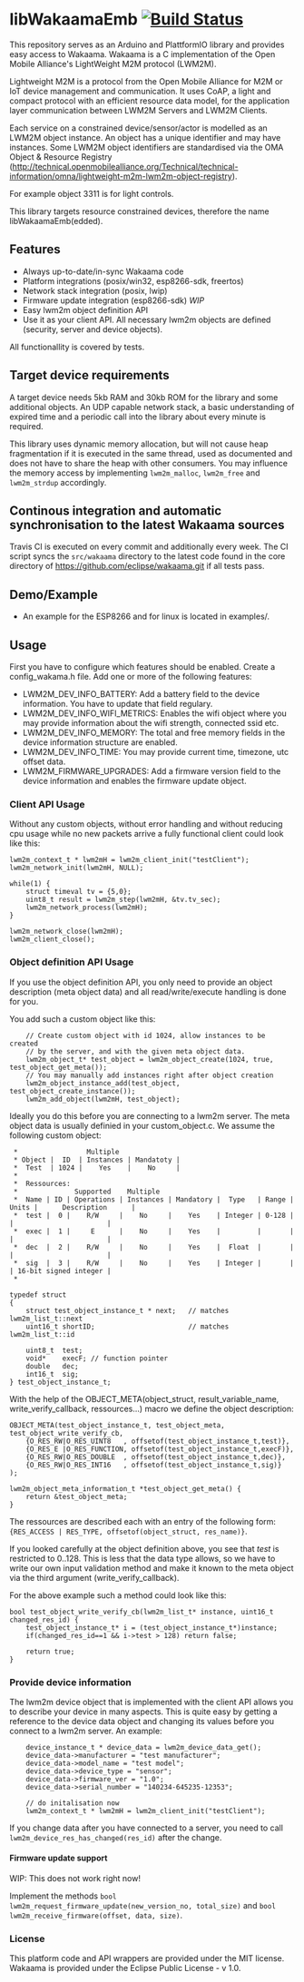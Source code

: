 # libWakaamaEmb [![Build Status](https://travis-ci.org/Openhab-Nodes/libWakaamaEmb.svg?branch=master)](https://travis-ci.org/Openhab-Nodes/libWakaamaEmb)

This repository serves as an Arduino and PlattformIO library and provides easy access to Wakaama.
Wakaama is a C implementation of the Open Mobile Alliance's LightWeight M2M protocol (LWM2M).

Lightweight M2M is a protocol from the Open Mobile Alliance for M2M or IoT device management
and communication. It uses CoAP, a light and compact protocol with an efficient resource data model,
for the application layer communication between LWM2M Servers and LWM2M Clients.

Each service on a constrained device/sensor/actor is modelled as an LWM2M object instance.
An object has a unique identifier and may have instances.
Some LWM2M object identifiers are standardised via the OMA Object & Resource Registry
(http://technical.openmobilealliance.org/Technical/technical-information/omna/lightweight-m2m-lwm2m-object-registry).

For example object 3311 is for light controls.

This library targets resource constrained devices, therefore the name libWakaamaEmb(edded).

## Features
* Always up-to-date/in-sync Wakaama code
* Platform integrations (posix/win32, esp8266-sdk, freertos)
* Network stack integration (posix, lwip)
* Firmware update integration (esp8266-sdk) _WIP_
* Easy lwm2m object definition API
* Use it as your client API. All necessary lwm2m objects are defined (security, server and device objects).

All functionallity is covered by tests.

## Target device requirements
A target device needs 5kb RAM and 30kb ROM for the library and some additional objects. An UDP
capable network stack, a basic understanding of expired time and a periodic call into the
library about every minute is required.

This library uses dynamic memory allocation, but will not cause
heap fragmentation if it is executed in the same thread, used as documented and does not have to
share the heap with other consumers.
You may influence the memory access by implementing ``lwm2m_malloc``, ``lwm2m_free`` and ``lwm2m_strdup``
accordingly.

## Continous integration and automatic synchronisation to the latest Wakaama sources
Travis CI is executed on every commit and additionally every week. The
CI script syncs the ``src/wakaama`` directory to the latest code found in the core directory of
https://github.com/eclipse/wakaama.git if all tests pass.

## Demo/Example
* An example for the ESP8266 and for linux is located in examples/.

## Usage
First you have to configure which features should be enabled.
Create a config_wakama.h file. Add one or more of the following features:

* LWM2M_DEV_INFO_BATTERY: Add a battery field to the device information. You have to update that field regulary.
* LWM2M_DEV_INFO_WIFI_METRICS: Enables the wifi object where you may provide information about the wifi strength, connected ssid etc.
* LWM2M_DEV_INFO_MEMORY: The total and free memory fields in the device information structure are enabled.
* LWM2M_DEV_INFO_TIME: You may provide current time, timezone, utc offset data.
* LWM2M_FIRMWARE_UPGRADES: Add a firmware version field to the device information and enables the firmware update object.

### Client API Usage
Without any custom objects, without error handling and without reducing cpu usage while no new packets
arrive a fully functional client could look like this:

```
lwm2m_context_t * lwm2mH = lwm2m_client_init("testClient");
lwm2m_network_init(lwm2mH, NULL);

while(1) {
    struct timeval tv = {5,0};
    uint8_t result = lwm2m_step(lwm2mH, &tv.tv_sec);
    lwm2m_network_process(lwm2mH);
}

lwm2m_network_close(lwm2mH);
lwm2m_client_close();
```

### Object definition API Usage
If you use the object definition API, you only need to provide an object description (meta object data)
and all read/write/execute handling is done for you.

You add such a custom object like this:
```
    // Create custom object with id 1024, allow instances to be created
    // by the server, and with the given meta object data.
    lwm2m_object_t* test_object = lwm2m_object_create(1024, true, test_object_get_meta());
    // You may manually add instances right after object creation
    lwm2m_object_instance_add(test_object, test_object_create_instance());
    lwm2m_add_object(lwm2mH, test_object);
```
Ideally you do this before you are connecting to a lwm2m server.
The meta object data is usually definied in your custom_object.c. We assume the following custom object:
```
 *                 Multiple
 * Object |  ID  | Instances | Mandatoty |
 *  Test  | 1024 |    Yes    |    No     |
 *
 *  Ressources:
 *              Supported    Multiple
 *  Name | ID | Operations | Instances | Mandatory |  Type   | Range | Units |      Description      |
 *  test |  0 |    R/W     |    No     |    Yes    | Integer | 0-128 |       |                       |
 *  exec |  1 |     E      |    No     |    Yes    |         |       |       |                       |
 *  dec  |  2 |    R/W     |    No     |    Yes    |  Float  |       |       |                       |
 *  sig  |  3 |    R/W     |    No     |    Yes    | Integer |       |       | 16-bit signed integer |
 *

typedef struct
{
    struct test_object_instance_t * next;   // matches lwm2m_list_t::next
    uint16_t shortID;                       // matches lwm2m_list_t::id

    uint8_t  test;
    void*    execF; // function pointer
    double   dec;
    int16_t  sig;
} test_object_instance_t;
```

With the help of the OBJECT_META(object_struct, result_variable_name, write_verify_callback, ressources...) macro
we define the object description:

```
OBJECT_META(test_object_instance_t, test_object_meta, test_object_write_verify_cb,
    {O_RES_RW|O_RES_UINT8   , offsetof(test_object_instance_t,test)},
    {O_RES_E |O_RES_FUNCTION, offsetof(test_object_instance_t,execF)},
    {O_RES_RW|O_RES_DOUBLE  , offsetof(test_object_instance_t,dec)},
    {O_RES_RW|O_RES_INT16   , offsetof(test_object_instance_t,sig)}
);

lwm2m_object_meta_information_t *test_object_get_meta() {
    return &test_object_meta;
}
```

The ressources are described each with an entry of the following form:
`{RES_ACCESS | RES_TYPE, offsetof(object_struct, res_name)}`.

If you looked carefully at the object definition above, you see that _test_ is restricted to 0..128.
This is less that the data type allows, so we have to write our own input validation method and
make it known to the meta object via the third argument (write_verify_callback).

For the above example such a method could look like this:
```
bool test_object_write_verify_cb(lwm2m_list_t* instance, uint16_t changed_res_id) {
    test_object_instance_t* i = (test_object_instance_t*)instance;
    if(changed_res_id==1 && i->test > 128) return false;

    return true;
}
```

### Provide device information
The lwm2m device object that is implemented with the client API allows
you to describe your device in many aspects. This is quite easy by getting
a reference to the device data object and changing its values before you
connect to a lwm2m server. An example:

```
    device_instance_t * device_data = lwm2m_device_data_get();
    device_data->manufacturer = "test manufacturer";
    device_data->model_name = "test model";
    device_data->device_type = "sensor";
    device_data->firmware_ver = "1.0";
    device_data->serial_number = "140234-645235-12353";

    // do initalisation now
    lwm2m_context_t * lwm2mH = lwm2m_client_init("testClient");
```

If you change data after you have connected to a server, you need to call
`lwm2m_device_res_has_changed(res_id)` after the change.

#### Firmware update support
WIP: This does not work right now!

Implement the methods ``bool lwm2m_request_firmware_update(new_version_no, total_size)`` and ``bool lwm2m_receive_firmware(offset, data, size)``.

### License
This platform code and API wrappers are provided under the MIT license.
Wakaama is provided under the Eclipse Public License - v 1.0.
